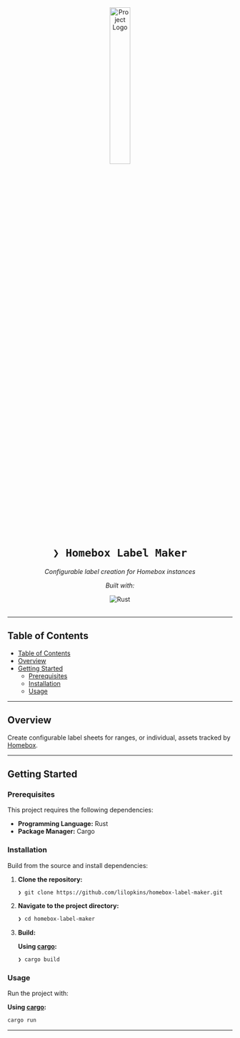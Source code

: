 <div id="top">

<!-- HEADER STYLE: CLASSIC -->
<div align="center">

<img src="readmeai/assets/logos/purple.svg" width="30%" style="position: relative; top: 0; right: 0;" alt="Project Logo"/>

# <code>❯ Homebox Label Maker</code>

<em>Configurable label creation for Homebox instances</em>

<!-- BADGES -->
<!-- local repository, no metadata badges. -->

<em>Built with:</em>

<img src="https://img.shields.io/badge/Rust-000000.svg?style=default&logo=Rust&logoColor=white" alt="Rust">

</div>
<br>

---

## Table of Contents

- [Table of Contents](#table-of-contents)
- [Overview](#overview)
- [Getting Started](#getting-started)
    - [Prerequisites](#prerequisites)
    - [Installation](#installation)
    - [Usage](#usage)

---

## Overview

Create configurable label sheets for ranges, or individual, assets tracked by [Homebox](https://homebox.software/).

---

## Getting Started

### Prerequisites

This project requires the following dependencies:

- **Programming Language:** Rust
- **Package Manager:** Cargo

### Installation

Build from the source and install dependencies:

1. **Clone the repository:**

    ```sh
    ❯ git clone https://github.com/lilopkins/homebox-label-maker.git
    ```

2. **Navigate to the project directory:**

    ```sh
    ❯ cd homebox-label-maker
    ```

3. **Build:**

	**Using [cargo](https://www.rust-lang.org/):**

	```sh
	❯ cargo build
	```

### Usage

Run the project with:

**Using [cargo](https://www.rust-lang.org/):**
```sh
cargo run
```

---
